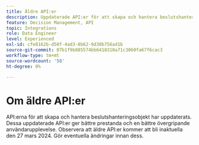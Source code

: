 ```yaml
---
title: Äldre API:er
description: Uppdaterade API:er för att skapa och hantera beslutshanteringsobjekt.
feature: Decision Management, API
topic: Integrations
role: Data Engineer
level: Experienced
exl-id: cfe8162b-d50f-4ad3-8b62-9d30b756ad1b
source-git-commit: 07b1f9b885574bb6418310a71c3060fa67f6cac3
workflow-type: tm+mt
source-wordcount: '58'
ht-degree: 0%

---
```


# Om äldre API:er

API:erna för att skapa och hantera beslutshanteringsobjekt har uppdaterats. Dessa uppdaterade API:er ger bättre prestanda och en bättre övergripande användarupplevelse. Observera att äldre API:er kommer att bli inaktuella den 27 mars 2024. Gör eventuella ändringar innan dess.
